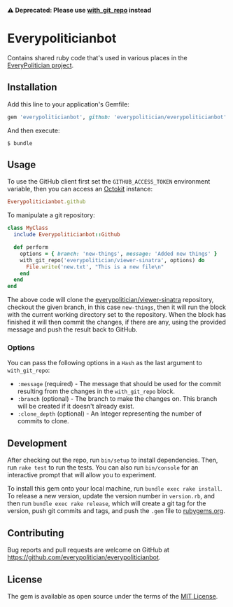 **:warning: Deprecated: Please use [with_git_repo](https://github.com/everypolitician/with_git_repo) instead**

# Everypoliticianbot

Contains shared ruby code that's used in various places in the [EveryPolitician project](http://everypolitician.org).

## Installation

Add this line to your application's Gemfile:

```ruby
gem 'everypoliticianbot', github: 'everypolitician/everypoliticianbot'
```

And then execute:

    $ bundle

## Usage

To use the GitHub client first set the `GITHUB_ACCESS_TOKEN` environment variable, then you can access an [Octokit](http://octokit.github.io/octokit.rb/) instance:

```ruby
Everypoliticianbot.github
```

To manipulate a git repository:

```ruby
class MyClass
  include Everypoliticianbot::Github

  def perform
    options = { branch: 'new-things', message: 'Added new things' }
    with_git_repo('everypolitician/viewer-sinatra', options) do
      File.write('new.txt', "This is a new file\n"
    end
  end
end
```

The above code will clone the [everypolitician/viewer-sinatra](https://github.com/everypolitician/viewer-sinatra) repository, checkout the given branch, in this case `new-things`, then it will run the block with the current working directory set to the repository. When the block has finished it will then commit the changes, if there are any, using the provided message and push the result back to GitHub.

### Options

You can pass the following options in a `Hash` as the last argument to `with_git_repo`:

- `:message` (required) - The message that should be used for the commit resulting from the changes in the `with_git_repo` block.
- `:branch` (optional) - The branch to make the changes on. This branch will be created if it doesn't already exist.
- `:clone_depth` (optional) - An Integer representing the number of commits to clone.

## Development

After checking out the repo, run `bin/setup` to install dependencies. Then, run `rake test` to run the tests. You can also run `bin/console` for an interactive prompt that will allow you to experiment.

To install this gem onto your local machine, run `bundle exec rake install`. To release a new version, update the version number in `version.rb`, and then run `bundle exec rake release`, which will create a git tag for the version, push git commits and tags, and push the `.gem` file to [rubygems.org](https://rubygems.org).

## Contributing

Bug reports and pull requests are welcome on GitHub at https://github.com/everypolitician/everypoliticianbot.


## License

The gem is available as open source under the terms of the [MIT License](http://opensource.org/licenses/MIT).


